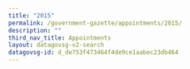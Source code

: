 ```yaml
---
title: "2015"
permalink: /government-gazette/appointments/2015/
description: ""
third_nav_title: Appointments
layout: datagovsg-v2-search
datagovsg-id: d_de753f473464f4de9ce1aabec23db464
---
```

